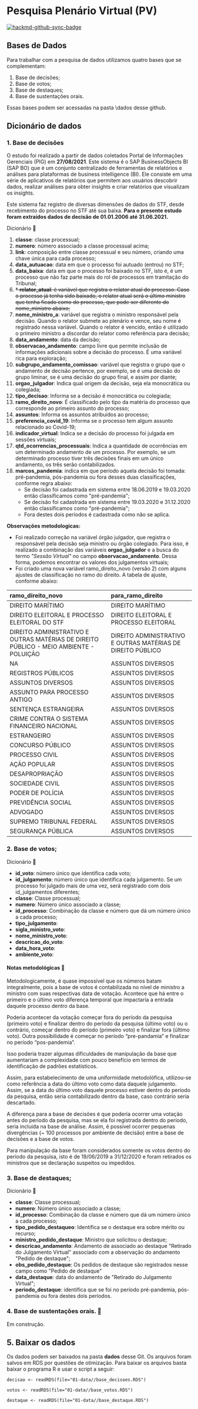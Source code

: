 # Pesquisa Plenário Virtual (PV)

[![hackmd-github-sync-badge](https://hackmd.io/VMJnzZ0USWCwGRc27kQmHQ/badge)](https://hackmd.io/VMJnzZ0USWCwGRc27kQmHQ)


## Bases de Dados

Para trabalhar com a pesquisa de dados utilizamos quatro bases que se complementam:

1. Base de decisões;
2. Base de votos;
3. Base de destaques;
4. Base de sustentações orais.

Essas bases podem ser acessadas na pasta \dados desse github.

## Dicionário de dados

### 1. Base de decisões

O estudo foi realizado a partir de dados coletados Portal de Informações Gerenciais (PIG) em **27/08/2021**. Este sistema é o SAP BusinessObjects BI (SAP BO) que é um conjunto centralizado de ferramentas de relatórios e análises para plataformas de business intelligence (BI). Ele consiste em uma série de aplicativos de relatórios que permitem aos usuários descobrir dados, realizar análises para obter insights e criar relatórios que visualizam os insights.

Este sistema faz registro de diversas dimensões de dados do STF, desde recebimento do processo no STF até sua baixa. **Para o presente estudo foram extraídos dados de decisão de 01.01.2006 até 31.06.2021.**

Dicionário :book: 

1. **classe**: classe processual;
1. **numero**: número associado a classe processual acima;
1. **link**: composição entre classe processual e seu número, criando uma chave única para cada processo;
1. **data_autuacao**: data em que o processo foi autuado (entrou) no STF;
1. **data_baixa**: data em que o processo foi baixado no STF, isto é, é um processo que não faz parte mais do rol de processos em tramitação do Tribunal;
1. ~~* **relator_atual**: é variável que registra o relator atual do processo. Caso o processo já tenha sido baixado, o relator atual será o último ministro que tenha ficado como do processo, que pode ser diferente do nome_ministro abaixo;~~
1. **nome_ministro_a**: variável que registra o ministro responsável pela decisão. Quando o relator submete ao plenário e vence, seu nome é registrado nessa variável. Quando o relator é vencido, então é utilizado o primeiro ministro a discordar do relator como referência para decisão;
1. **data_andamento**: data da decisão;
1. **observacao_andamento**: campo livre que permite inclusão de informações adicionais sobre a decisão do processo. É uma variável rica para exploração;
1. **subgrupo_andamento_comissao**: variável que registra o grupo que o andamento de decisão pertence, por exemplo, se é uma decisão do grupo liminar, se é uma decisão do grupo final, e assim por diante;
1. **orgao_julgador**: Indica qual origem da decisão, seja ela monocrática ou colegiada;
1. **tipo_decisao**: Informa se a decisão é monocrática ou colegiada;
1. **ramo_direito_novo**: É classificado pelo tipo da matéria do processo que corresponde ao primeiro assunto do processo;
1. **assuntos**: Informa os assuntos atribuídos ao processo;
1. **preferencia_covid_19**: Informa se o processo tem algum assunto relacionado ao Covid-19;
1. **indicador_virtual**: Indica se a decisão do processo foi julgada em sessões virtuais;
1. **qtd_ocorrencias_processuais**: Indica a quantidade de ocorrências em um determinado andamento de um processo. Por exemplo, se um determinado processo tiver três decisões finais em um único andamento, os três serão contabilizados.
1. **marcos_pandemia**: indica em que período aquela decisão foi tomada: pré-pandemia, pós-pandemia ou fora desses duas classificações, conforme regra abaixo:
    * Se decisão foi cadastrada em sistema entre 18.06.2019 e 19.03.2020 então classificamos como "pré-pandemia";
    * Se decisão foi cadastrada em sistema entre 19.03.2020 e 31.12.2020 então classificamos como "pré-pandemia";
    * Fora destes dois períodos é cadastrada como não se aplica.

**Observações metodologicas:**
- Foi realizado correção na variável órgão julgador, que registra o responsável pela decisão seja ministro ou órgão colegiado. Para isso, é realizado a combinação das variáveis **orgao_julgador** e a busca do termo *"Sessão Virtual"* no campo **observacao_andamento**. Dessa forma, podemos encontrar os valores dos julgamentos virtuais;
- Foi criado uma nova variável ramo_direito_novo (versão 2) com alguns ajustes de classificação no ramo do direito. A tabela de ajuste, conforme abaixo:


|ramo_direito_novo                                                                      |para_ramo_direito                                           |
|:--------------------------------------------------------------------------------------|:-----------------------------------------------------------|
|DIREITO MARÍTIMO                                                                       |DIREITO MARÍTIMO                                            |
|DIREITO ELEITORAL E PROCESSO ELEITORAL DO STF                                          |DIREITO ELEITORAL E PROCESSO ELEITORAL                      |
|DIREITO ADMINISTRATIVO E OUTRAS MATÉRIAS DE DIREITO PÚBLICO - MEIO AMBIENTE - POLUIÇÃO |DIREITO ADMINISTRATIVO E OUTRAS MATÉRIAS DE DIREITO PÚBLICO |
|NA                                                                                     |ASSUNTOS DIVERSOS                                           |
|REGISTROS PÚBLICOS                                                                     |ASSUNTOS DIVERSOS                                           |
|ASSUNTOS DIVERSOS                                                                      |ASSUNTOS DIVERSOS                                           |
|ASSUNTO PARA PROCESSO ANTIGO                                                           |ASSUNTOS DIVERSOS                                           |
|SENTENÇA ESTRANGEIRA                                                                   |ASSUNTOS DIVERSOS                                           |
|CRIME CONTRA O SISTEMA FINANCEIRO NACIONAL                                             |ASSUNTOS DIVERSOS                                           |
|ESTRANGEIRO                                                                            |ASSUNTOS DIVERSOS                                           |
|CONCURSO PÚBLICO                                                                       |ASSUNTOS DIVERSOS                                           |
|PROCESSO CIVIL                                                                         |ASSUNTOS DIVERSOS                                           |
|AÇÃO POPULAR                                                                           |ASSUNTOS DIVERSOS                                           |
|DESAPROPRIAÇÃO                                                                         |ASSUNTOS DIVERSOS                                           |
|SOCIEDADE CIVIL                                                                        |ASSUNTOS DIVERSOS                                           |
|PODER DE POLÍCIA                                                                       |ASSUNTOS DIVERSOS                                           |
|PREVIDÊNCIA SOCIAL                                                                     |ASSUNTOS DIVERSOS                                           |
|ADVOGADO                                                                               |ASSUNTOS DIVERSOS                                           |
|SUPREMO TRIBUNAL FEDERAL                                                               |ASSUNTOS DIVERSOS                                           |
|SEGURANÇA PÚBLICA                                                                      |ASSUNTOS DIVERSOS                                           |

### 2. Base de votos;

Dicionário :book: 
- **id_voto**: número único que identifica cada voto;
- **id_julgamento**: número único que identifica cada julgamento. Se um processo foi julgado mais de uma vez, será registrado com dois id_julgamentos diferentes;
- **classe**: Classe processual;
- **numero**: Número único associado a classe;
- **id_processo**: Combinação da classe e número que dá um número único a cada processo;
- **tipo_julgamento**:
- **sigla_ministro_voto**:
- **nome_ministro_voto**:
- **descricao_do_voto**:
- **data_hora_voto**:
- **ambiente_voto**:

#### **Notas metodológicas** :bookmark: 

Metodologicamente, é quase impossível que os números batam integralmente, pois a base de votos é contabilizada no nível de ministro a ministro com suas respectivas data de votação. Acontece que há entre o primeiro e o último voto diferença temporal que impactaria a entrada daquele processo dentro da base.

Poderia acontecer da votação começar fora do período da pesquisa (primeiro voto) e finalizar dentro do período da pesquisa (último voto) ou o contrário, começar dentro do período (primeiro voto) e finalizar fora (último voto). Outra possibilidade é começar no período “pre-pandamia” e finalizar no período “pos-pandemia”.

Isso poderia trazer algumas dificuldades de manipulação da base que aumentariam a complexidade com pouco benefício em termos de identificação de padrões estatísticos.

Assim, para estabelecimento de uma uniformidade metodolófica, utilizou-se como referência a data do último voto como data daquele julgamento. Assim, se a data do último voto daquele processo estiver dentro do período da pesquisa, então seria contabilizado dentro da base, caso contrário seria descartado.

A diferença para a base de decisões é que poderia ocorrer uma votação antes do período da pesquisa, mas se ela foi registrada dentro do período, seria incluida na base de análise. Assim, é possível ocorrer pequenas divergências (~ 100 processos por ambiente de decisão) entre a base de decisões e a base de votos.

Para manipulação da base foram considerados somente os votos dentro do período da pesquisa, isto é de 19/06/2019 a 31/12/2020 e foram retirados os ministros que se declaração suspeitos ou impedidos. 

### 3. Base de destaques;

Dicionário :book: 

- **classe**: Classe processual;
- **numero**: Número único associado a classe;
- **id_processo**: Combinação da classe e número que dá um número único a cada processo;
- **tipo_pedido_destaqueo**: Identifica se o destaque era sobre mérito ou recurso;
- **ministro_pedido_destaque**: Ministro que solicitou o destaque;
- **descricao_andamento**: Andamento de associado ao destaque "Retirado do Julgamento Virtual" associado com a observação do andamento "Pedido de destaque";
- **obs_pedido_destaque**: Os pedidos de destaque são registrados nesse campo como "Pedido de destaque"
- **data_destaque**: data do andamento de "Retirado do Julgamento Virtual";
- **periodo_destaque**: identifica que se foi no período pré-pandemia, pós-pandemia ou fora destes dois períodos.


### 4. Base de sustentações orais. :construction: 

Em construção. 


## 5. Baixar os dados

Os dados podem ser baixados na pasta **dados** desse Git. Os arquivos foram salvos em RDS por questões de otimização. Para baixar os arquivos basta baixar o programa R e usar o script a seguir:

```{R}
decisao <- readRDS(file="01-data//base_decisoes.RDS")

votos <- readRDS(file="01-data//base_votos.RDS")

destaque <- readRDS(file="01-data//base_destaque.RDS")
```